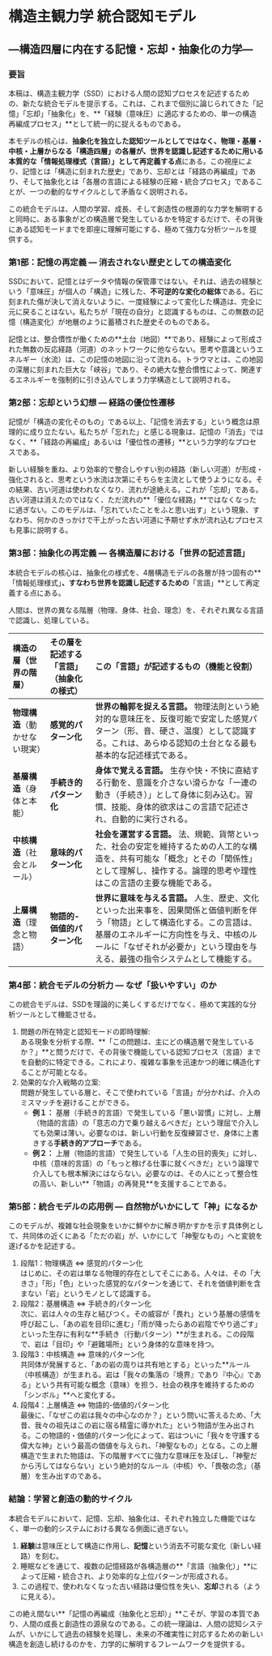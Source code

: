 # **構造主観力学 統合認知モデル**

## **—構造四層に内在する記憶・忘却・抽象化の力学—**

### **要旨**

本稿は、構造主観力学（SSD）における人間の認知プロセスを記述するための、新たな統合モデルを提示する。これは、これまで個別に論じられてきた「記憶」「忘却」「抽象化」を、\*\*「経験（意味圧）に適応するための、単一の構造再編成プロセス」\*\*として統一的に捉えるものである。

本モデルの核心は、**抽象化を独立した認知ツールとしてではなく、物理・基層・中核・上層からなる「構造四層」の各層が、世界を認識し記述するために用いる本質的な「情報処理様式（言語）」として再定義する点**にある。この視座により、記憶とは「構造に刻まれた歴史」であり、忘却とは「経路の再編成」であり、そして抽象化とは「各層の言語による経験の圧縮・統合プロセス」であることが、一つの動的なサイクルとして矛盾なく説明される。

この統合モデルは、人間の学習、成長、そして創造性の根源的な力学を解明すると同時に、ある事象がどの構造層で発生しているかを特定するだけで、その背後にある認知モードまでを即座に理解可能にする、極めて強力な分析ツールを提供する。

### **第1部：記憶の再定義 — 消去されない歴史としての構造変化**

SSDにおいて、記憶とはデータや情報の保管庫ではない。それは、過去の経験という「意味圧」が個人の「構造」に残した、**不可逆的な変化の総体**である。石に刻まれた傷が決して消えないように、一度経験によって変化した構造は、完全に元に戻ることはない。私たちが「現在の自分」と認識するものは、この無数の記憶（構造変化）が地層のように蓄積された歴史そのものである。

記憶とは、整合慣性が働くための\*\*土台（地図）\*\*であり、経験によって形成された無数の反応経路（河道）のネットワークに他ならない。思考や意識というエネルギー（水流）は、この記憶の地図に沿って流れる。トラウマとは、この地図の深層に刻まれた巨大な「峡谷」であり、その絶大な整合慣性によって、関連するエネルギーを強制的に引き込んでしまう力学構造として説明される。

### **第2部：忘却という幻想 — 経路の優位性遷移**

記憶が「構造の変化そのもの」である以上、「記憶を消去する」という概念は原理的に成り立たない。私たちが「忘れた」と感じる現象は、記憶の「消去」ではなく、\*\*「経路の再編成」あるいは「優位性の遷移」\*\*という力学的なプロセスである。

新しい経験を重ね、より効率的で整合しやすい別の経路（新しい河道）が形成・強化されると、思考という水流は次第にそちらを主流として使うようになる。その結果、古い河道は使われなくなり、流れが途絶える。これが「忘却」である。古い河道は消えたのではなく、ただ流れの\*\*「優位な経路」\*\*ではなくなったに過ぎない。このモデルは、「忘れていたことをふと思い出す」という現象、すなわち、何かのきっかけで干上がった古い河道に予期せず水が流れ込むプロセスも見事に説明する。

### **第3部：抽象化の再定義 — 各構造層における「世界の記述言語」**

本統合モデルの核心は、抽象化の様式を、4層構造モデルの各層が持つ固有の\*\*「情報処理様式」**、すなわち世界を認識し記述するための**「言語」\*\*として再定義する点にある。

人間は、世界の異なる階層（物理、身体、社会、理念）を、それぞれ異なる言語で認識し、処理している。

| 構造の層（世界の階層） | その層を記述する「言語」（抽象化の様式） | この「言語」が記述するもの（機能と役割） |
| :---- | :---- | :---- |
| **物理構造**（動かせない現実） | **感覚的パターン化** | **世界の輪郭を捉える言語。** 物理法則という絶対的な意味圧を、反復可能で安定した感覚パターン（形、音、硬さ、温度）として認識する。これは、あらゆる認知の土台となる最も基本的な記述様式である。 |
| **基層構造**（身体と本能） | **手続き的パターン化** | **身体で覚える言語。** 生存や快・不快に直結する行動を、意識を介さない滑らかな「一連の動き（手続き）」として身体に刻み込む。習慣、技能、身体的欲求はこの言語で記述され、自動的に実行される。 |
| **中核構造**（社会とルール） | **意味的パターン化** | **社会を運営する言語。** 法、規範、貨幣といった、社会の安定を維持するための人工的な構造を、共有可能な「概念」とその「関係性」として理解し、操作する。論理的思考や理性はこの言語の主要な機能である。 |
| **上層構造**（理念と物語） | **物語的-価値的パターン化** | **世界に意味を与える言語。** 人生、歴史、文化といった出来事を、因果関係と価値判断を伴う「物語」として構造化する。この言語は、基層のエネルギーに方向性を与え、中核のルールに「なぜそれが必要か」という理由を与える、最強の指令システムとして機能する。 |

### **第4部：統合モデルの分析力 — なぜ「扱いやすい」のか**

この統合モデルは、SSDを理論的に美しくするだけでなく、極めて実践的な分析ツールとして機能させる。

1. 問題の所在特定と認知モードの即時理解:  
   ある現象を分析する際、\*\*「この問題は、主にどの構造層で発生しているか？」\*\*と問うだけで、その背後で機能している認知プロセス（言語）までを自動的に特定できる。これにより、複雑な事象を迅速かつ的確に構造化することが可能となる。  
2. 効果的な介入戦略の立案:  
   問題が発生している層と、そこで使われている「言語」が分かれば、介入のミスマッチを避けることができる。  
   * **例１：** 基層（手続き的言語）で発生している「悪い習慣」に対し、上層（物語的言語）の「意志の力で乗り越えるべきだ」という理屈で介入しても効果は薄い。必要なのは、新しい行動を反復練習させ、身体に上書きする**手続き的アプローチ**である。  
   * **例２：** 上層（物語的言語）で発生している「人生の目的喪失」に対し、中核（意味的言語）の「もっと稼げる仕事に就くべきだ」という論理で介入しても根本解決にはならない。必要なのは、その人にとって整合性の高い、新しい\*\*「物語」の再発見\*\*を支援することである。

### **第5部：統合モデルの応用例 — 自然物がいかにして「神」になるか**

このモデルが、複雑な社会現象をいかに鮮やかに解き明かすかを示す具体例として、共同体の近くにある「ただの岩」が、いかにして「神聖なもの」へと変貌を遂げるかを記述する。

1. 段階1：物理構造 ⇔ 感覚的パターン化  
   はじめに、その岩は単なる物理的存在としてそこにある。人々は、その「大きさ」「形」「色」といった感覚的なパターンを通じて、それを価値判断を含まない「岩」というモノとして認識する。  
2. 段階2：基層構造 ⇔ 手続き的パターン化  
   次に、岩は人々の生存と結びつく。その威容が「畏れ」という基層の感情を呼び起こし、「あの岩を目印に進む」「雨が降ったらあの岩陰でやり過ごす」といった生存に有利な\*\*手続き（行動パターン）\*\*が生まれる。この段階で、岩は「目印」や「避難場所」という身体的な意味を持つ。  
3. 段階3：中核構造 ⇔ 意味的パターン化  
   共同体が発展すると、「あの岩の周りは共有地とする」といった\*\*ルール（中核構造）が生まれる。岩は「我々の集落の『境界』であり『中心』である」という共有可能な概念（意味）を担う、社会の秩序を維持するための「シンボル」\*\*へと変化する。  
4. 段階4：上層構造 ⇔ 物語的-価値的パターン化  
   最後に、「なぜこの岩は我々の中心なのか？」という問いに答えるため、「大昔、我々の祖先はこの岩に宿る精霊に導かれた」という物語が生み出される。この物語的・価値的パターン化によって、岩はついに「我々を守護する偉大な神」という最高の価値を与えられ、「神聖なもの」となる。この上層構造で生まれた物語は、下の階層すべてに強力な意味圧を及ぼし、「神聖だから汚してはならない」という絶対的なルール（中核）や、「畏敬の念」（基層）を生み出すのである。

### **結論：学習と創造の動的サイクル**

本統合モデルにおいて、記憶、忘却、抽象化は、それぞれ独立した機能ではなく、単一の動的システムにおける異なる側面に過ぎない。

1. **経験**は意味圧として構造に作用し、**記憶**という消去不可能な変化（新しい経路）を刻む。  
2. 睡眠などを通じて、複数の記憶経路が各構造層の\*\*「言語（抽象化）」\*\*によって圧縮・統合され、より効率的な上位パターンが形成される。  
3. この過程で、使われなくなった古い経路は優位性を失い、**忘却**される（ように見える）。

この絶え間ない\*\*「記憶の再編成（抽象化と忘却）」\*\*こそが、学習の本質であり、人間の成長と創造性の源泉なのである。この統一理論は、人間の認知システムが、いかにして過去の経験を処理し、未来の不確実性に対応するための新しい構造を創造し続けるのかを、力学的に解明するフレームワークを提供する。